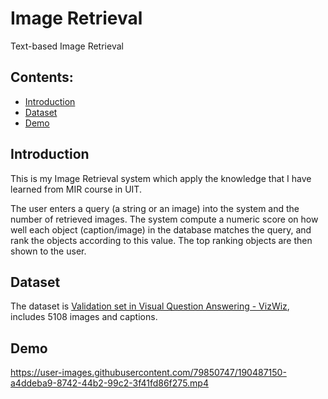 # Image Retrieval
Text-based Image Retrieval

## Contents:
- [Introduction](#introduction)
- [Dataset](#dataset)
- [Demo](#demo)

## Introduction
This is my Image Retrieval system which apply the knowledge that I have learned from MIR course in UIT.

The user enters a query (a string or an image) into the system and the number of retrieved images. The system compute a numeric score on how well each object (caption/image) in the database matches the query, and rank the objects according to this value. The top ranking objects are then shown to the user.

## Dataset
The dataset is [Validation set in Visual Question Answering - VizWiz](https://vizwiz.org/tasks-and-datasets/vqa/), includes 5108 images and captions.

## Demo

https://user-images.githubusercontent.com/79850747/190487150-a4ddeba9-8742-44b2-99c2-3f41fd86f275.mp4

